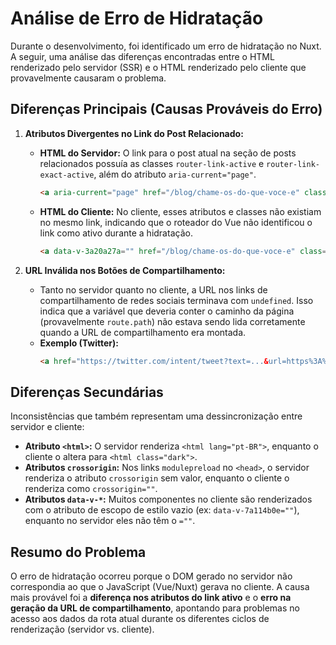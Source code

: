 # Análise de Erro de Hidratação

Durante o desenvolvimento, foi identificado um erro de hidratação no Nuxt. A seguir, uma análise das diferenças encontradas entre o HTML renderizado pelo servidor (SSR) e o HTML renderizado pelo cliente que provavelmente causaram o problema.

## Diferenças Principais (Causas Prováveis do Erro)

1.  **Atributos Divergentes no Link do Post Relacionado:**
    *   **HTML do Servidor:** O link para o post atual na seção de posts relacionados possuía as classes `router-link-active` e `router-link-exact-active`, além do atributo `aria-current="page"`.
        ```html
        <a aria-current="page" href="/blog/chame-os-do-que-voce-e" class="router-link-active router-link-exact-active button" data-v-3a20a27a> Leia Mais » </a>
        ```
    *   **HTML do Cliente:** No cliente, esses atributos e classes não existiam no mesmo link, indicando que o roteador do Vue não identificou o link como ativo durante a hidratação.
        ```html
        <a data-v-3a20a27a="" href="/blog/chame-os-do-que-voce-e" class="button"> Leia Mais » </a>
        ```

2.  **URL Inválida nos Botões de Compartilhamento:**
    *   Tanto no servidor quanto no cliente, a URL nos links de compartilhamento de redes sociais terminava com `undefined`. Isso indica que a variável que deveria conter o caminho da página (provavelmente `route.path`) não estava sendo lida corretamente quando a URL de compartilhamento era montada.
    *   **Exemplo (Twitter):**
        ```html
        <a href="https://twitter.com/intent/tweet?text=...&url=https%3A%2F%2Fheleno.devundefined" ...>
        ```

## Diferenças Secundárias

Inconsistências que também representam uma dessincronização entre servidor e cliente:

*   **Atributo `<html>`:** O servidor renderiza `<html lang="pt-BR">`, enquanto o cliente o altera para `<html class="dark">`.
*   **Atributos `crossorigin`:** Nos links `modulepreload` no `<head>`, o servidor renderiza o atributo `crossorigin` sem valor, enquanto o cliente o renderiza como `crossorigin=""`.
*   **Atributos `data-v-*`:** Muitos componentes no cliente são renderizados com o atributo de escopo de estilo vazio (ex: `data-v-7a114b0e=""`), enquanto no servidor eles não têm o `=""`.

## Resumo do Problema

O erro de hidratação ocorreu porque o DOM gerado no servidor não correspondia ao que o JavaScript (Vue/Nuxt) gerava no cliente. A causa mais provável foi a **diferença nos atributos do link ativo** e o **erro na geração da URL de compartilhamento**, apontando para problemas no acesso aos dados da rota atual durante os diferentes ciclos de renderização (servidor vs. cliente).
